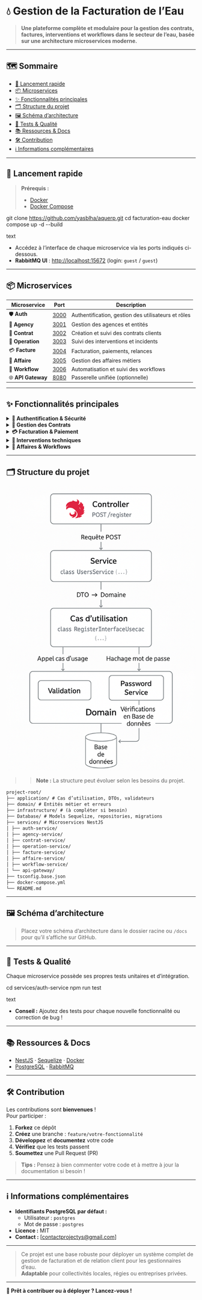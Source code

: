 # 💧 Gestion de la Facturation de l’Eau

> **Une plateforme complète et modulaire pour la gestion des contrats, factures, interventions et workflows dans le secteur de l’eau, basée sur une architecture microservices moderne.**

---

## 🗺️ Sommaire

- [🚀 Lancement rapide](#-lancement-rapide)
- [📦 Microservices](#-microservices)
- [✨ Fonctionnalités principales](#-fonctionnalités-principales)
- [🗂️ Structure du projet](#-structure-du-projet)
- [🖼️ Schéma d’architecture](#-schéma-darchitecture)
- [🧪 Tests & Qualité](#-tests--qualité)
- [📚 Ressources & Docs](#-ressources--docs)
- [🛠️ Contribution](#-contribution)
- [ℹ️ Informations complémentaires](#-informations-complémentaires)

---

## 🚀 Lancement rapide

> **Prérequis :**
> - [Docker](https://www.docker.com/get-started)
> - [Docker Compose](https://docs.docker.com/compose/)

git clone https://github.com/yasblha/aquerp.git
cd facturation-eau
docker compose up -d --build

text

- Accédez à l’interface de chaque microservice via les ports indiqués ci-dessous.
- **RabbitMQ UI** : [http://localhost:15672](http://localhost:15672) (login: `guest` / `guest`)

---

## 📦 Microservices

| Microservice         | Port                          | Description                                    |
|----------------------|-------------------------------|------------------------------------------------|
| 🛡️ **Auth**          | [3000](http://localhost:3001) | Authentification, gestion des utilisateurs et rôles |
| 🏢 **Agency**        | [3001](http://localhost:3002) | Gestion des agences et entités                  |
| 📄 **Contrat**       | [3002](http://localhost:3003) | Création et suivi des contrats clients          |
| 🔧 **Operation**     | [3003](http://localhost:3004) | Suivi des interventions et incidents            |
| 💳 **Facture**       | [3004](http://localhost:3005) | Facturation, paiements, relances                |
| 📁 **Affaire**       | [3005](http://localhost:3006) | Gestion des affaires métiers                    |
| 🔄 **Workflow**      | [3006](http://localhost:3007) | Automatisation et suivi des workflows           |
| 🌐 **API Gateway**   | [8080](http://localhost:3000) | Passerelle unifiée (optionnelle)                |

---

## ✨ Fonctionnalités principales

<details>
<summary><strong>🔐 Authentification & Sécurité</strong></summary>

- Authentification JWT, MFA, gestion avancée des rôles (ADMIN, TECH, AGENT)
- Conformité RGPD : consentements, anonymisation, droit à l’oubli
- Journalisation des actions utilisateurs
</details>

<details>
<summary><strong>📑 Gestion des Contrats</strong></summary>

- Contrats résidentiels, professionnels, collectifs
- Cosignataires (colocation, copropriété)
- Tarification dynamique et personnalisable
- Cycle de vie complet : création, modification, suspension, résiliation
</details>

<details>
<summary><strong>💳 Facturation & Paiement</strong></summary>

- Facturation périodique ou manuelle
- Multi-services : eau potable, assainissement, etc.
- Paiements SEPA, carte bancaire, mobile
- Relances automatiques, échéanciers, gestion des impayés
</details>

<details>
<summary><strong>🔧 Interventions techniques</strong></summary>

- Planification et suivi des interventions
- Gestion des incidents, urgences, fuites
- Intégration IoT (relevés automatiques, alertes)
</details>

<details>
<summary><strong>📁 Affaires & Workflows</strong></summary>

- Création automatique d’affaires métier (relances, maintenance)
- Visualisation de l’avancement par étapes
- Blocage/déblocage d’étapes, gestion des dépendances
</details>

---

## 🗂️ Structure du projet

![screenshot](schema-exemple.png)

> > **Note :** La structure peut évoluer selon les besoins du projet.

```
project-root/
├── application/ # Cas d’utilisation, DTOs, validateurs
├── domain/ # Entités métier et erreurs
├── infrastructure/ # (à compléter si besoin)
├── Database/ # Models Sequelize, repositories, migrations
├── services/ # Microservices NestJS
│ ├── auth-service/
│ ├── agency-service/
│ ├── contrat-service/
│ ├── operation-service/
│ ├── facture-service/
│ ├── affaire-service/
│ ├── workflow-service/
│ └── api-gateway/
├── tsconfig.base.json
├── docker-compose.yml
└── README.md
```

---

## 🖼️ Schéma d’architecture

> Placez votre schéma d’architecture dans le dossier racine ou `/docs` pour qu’il s’affiche sur GitHub.

---

## 🧪 Tests & Qualité

Chaque microservice possède ses propres tests unitaires et d’intégration.

cd services/auth-service
npm run test

text

- **Conseil :** Ajoutez des tests pour chaque nouvelle fonctionnalité ou correction de bug !

---

## 📚 Ressources & Docs

- [NestJS](https://docs.nestjs.com/) &middot; [Sequelize](https://sequelize.org/) &middot; [Docker](https://docs.docker.com/)
- [PostgreSQL](https://www.postgresql.org/docs/) &middot; [RabbitMQ](https://www.rabbitmq.com/documentation.html)

---

## 🛠️ Contribution

Les contributions sont **bienvenues** !  
Pour participer :

1. **Forkez** ce dépôt
2. **Créez** une branche : `feature/votre-fonctionnalité`
3. **Développez** et **documentez** votre code
4. **Vérifiez** que les tests passent
5. **Soumettez** une Pull Request (PR)

> **Tips :** Pensez à bien commenter votre code et à mettre à jour la documentation si besoin !

---

## ℹ️ Informations complémentaires

- **Identifiants PostgreSQL par défaut :**
  - Utilisateur : `postgres`
  - Mot de passe : `postgres`
- **Licence :** MIT
- **Contact :** [contactprojectys@gmail.com]

---

> Ce projet est une base robuste pour déployer un système complet de gestion de facturation et de relation client pour les gestionnaires d’eau.  
> **Adaptable** pour collectivités locales, régies ou entreprises privées.

---

**🚀 Prêt à contribuer ou à déployer ? Lancez-vous !**

